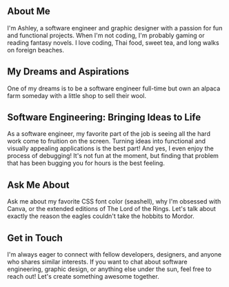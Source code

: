 ## About Me
I'm Ashley, a software engineer and graphic designer with a passion for fun and functional projects. When I'm not coding, I'm probably gaming or reading fantasy novels. I love coding, Thai food, sweet tea, and long walks on foreign beaches.

## My Dreams and Aspirations
One of my dreams is to be a software engineer full-time but own an alpaca farm someday with a little shop to sell their wool.

## Software Engineering: Bringing Ideas to Life
As a software engineer, my favorite part of the job is seeing all the hard work come to fruition on the screen. Turning ideas into functional and visually appealing applications is the best part! And yes, I even enjoy the process of debugging! It's not fun at the moment, but finding that problem that has been bugging you for hours is the best feeling.

## Ask Me About
Ask me about my favorite CSS font color (seashell), why I'm obsessed with Canva, or the extended editions of The Lord of the Rings. Let's talk about exactly the reason the eagles couldn't take the hobbits to Mordor.

## Get in Touch
I'm always eager to connect with fellow developers, designers, and anyone who shares similar interests. If you want to chat about software engineering, graphic design, or anything else under the sun, feel free to reach out! Let's create something awesome together.



